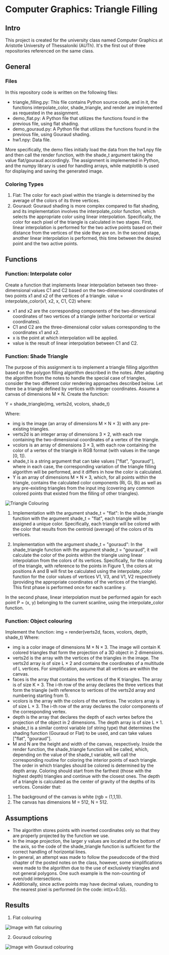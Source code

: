# Computer Graphics: Triangle Filling
## Intro
This project is created for the university class named Computer Graphics at Aristotle University of Thessaloniki (AUTh). It's the first out of three repositories referenced on the same class.

## General
### Files
In this repository code is written on the following files:
* triangle_filling.py: This file contains Python source code, and in it, the functions interpolate_color, shade_triangle, and render are implemented as requested in the assignment.
* demo_flat.py: A Python file that utilizes the functions found in the previous file, using flat shading.
* demo_gouraud.py: A Python file that utilizes the functions found in the previous file, using Gouraud shading.
* hw1.npy: Data file.

More specifically, the demo files initially load the data from the hw1.npy file and then call the render function, with the shade_t argument taking the value flat/gouraud accordingly. The assignment is implemented in Python, and the numpy library is used for handling arrays, while matplotlib is used for displaying and saving the generated image.

### Coloring Types
1. Flat: The color for each pixel within the triangle is determined by the average of the colors of its three vertices.
2. Gouraud: Gouraud shading is more complex compared to flat shading, and its implementation involves the interpolate_color function, which selects the appropriate color using linear interpolation. Specifically, the color for each pixel of the triangle is calculated in two stages. First, linear interpolation is performed for the two active points based on their distance from the vertices of the side they are on. In the second stage, another linear interpolation is performed, this time between the desired point and the two active points.

## Functions
### Function: Interpolate color
Create a function that implements linear interpolation between two three-dimensional values C1 and C2 based on the two-dimensional coordinates of two points x1 and x2 of the vertices of a triangle.
value = interpolate_color(x1, x2, x, C1, C2)
where:
* x1 and x2 are the corresponding components of the two-dimensional coordinates of two vertices of a triangle (either horizontal or vertical coordinates).
* C1 and C2 are the three-dimensional color values corresponding to the coordinates x1 and x2.
* x is the point at which interpolation will be applied.
* value is the result of linear interpolation between C1 and C2.

### Function: Shade Triangle
The purpose of this assignment is to implement a triangle filling algorithm based on the polygon filling algorithm described in the notes. After adapting the algorithm from the notes to handle the special case of triangles, consider the two different color rendering approaches described below.
Let there be a triangle defined by vertices with integer coordinates. Assume a canvas of dimensions M × N. Create the function:

Y = shade_triangle(img, verts2d, vcolors, shade_t)

Where:

* img is the image (an array of dimensions M × N × 3) with any pre-existing triangles.
* verts2d is an integer array of dimensions 3 × 2, with each row containing the two-dimensional coordinates of a vertex of the triangle.
* vcolors is an array of dimensions 3 × 3, with each row containing the color of a vertex of the triangle in RGB format (with values in the range [0, 1]).
* shade_t is a string argument that can take values ["flat", "gouraud"], where in each case, the corresponding variation of the triangle filling algorithm will be performed, and it differs in how the color is calculated.
* Y is an array of dimensions M × N × 3, which, for all points within the triangle, contains the calculated color components (Ri, Gi, Bi) as well as any pre-existing triangles from the input img (covering any common colored points that existed from the filling of other triangles).

![Triangle Colouring](/images/colouring.png)


1. Implementation with the argument shade_t = "flat":
In the shade_triangle function with the argument shade_t = "flat", each triangle will be assigned a unique color. Specifically, each triangle will be colored with the color that results from the centroid (average) of the colors of its vertices.

2. Implementation with the argument shade_t = "gouraud":
In the shade_triangle function with the argument shade_t = "gouraud", it will calculate the color of the points within the triangle using linear interpolation from the colors of its vertices. Specifically, for the coloring of the triangle, with reference to the points in Figure 1, the colors at positions A and B will first be calculated using the interpolate_color function for the color values of vertices V1, V3, and V1, V2 respectively (providing the appropriate coordinates of the vertices of the triangle). This first phase is performed once for each scanline y.

In the second phase, linear interpolation must be performed again for each point P = (x, y) belonging to the current scanline, using the interpolate_color function.

### Function: Object colouring
Implement the function:
img = render(verts2d, faces, vcolors, depth, shade_t)
Where:
* img is a color image of dimensions M × N × 3. The image will contain K colored triangles
that form the projection of a 3D object in 2 dimensions.
* verts2d is the array with the vertices of the triangles in the image. The verts2d array is
of size L × 2 and contains the coordinates of a multitude of L vertices. For simplification,
assume that all vertices are within the canvas.
* faces is the array that contains the vertices of the K triangles. The array is of size K × 3.
The i-th row of the array declares the three vertices that form the triangle (with reference
to vertices of the verts2d array and numbering starting from 1).
* vcolors is the array with the colors of the vertices. The vcolors array is of size L × 3.
The i-th row of the array declares the color components of the corresponding vertex.
* depth is the array that declares the depth of each vertex before the projection of the object
in 2 dimensions. The depth array is of size L × 1.
* shade_t is a similar control variable (of string type) that determines the shading function
(Gouraud or Flat) to be used, and can take values ["flat", "gouraud"].
* M and N are the height and width of the canvas, respectively.
Inside the render function, the shade_triangle function will be called, which, depending on
the value of the shade_t variable, will call the corresponding routine for coloring the interior
points of each triangle. The order in which triangles should be colored is determined by the depth
array. Coloring should start from the farthest (those with the highest depth) triangles and continue
with the closest ones. The depth of a triangle is calculated as the center of gravity of the depths of its vertices.
Consider that:
1. The background of the canvas is white (rgb = (1,1,1)).
2. The canvas has dimensions M = 512, N = 512.

## Assumptions
* The algorithm stores points with inverted coordinates only so that they are properly projected by the function we use.
* In the image projection, the larger y values are located at the bottom of the axis, so the code of the shade_triangle function is sufficient for the correct handling of horizontal lines.
* In general, an attempt was made to follow the pseudocode of the third chapter of the posted notes on the class, however, some simplifications were made to the algorithm due to the use of exclusively triangles and not general polygons. One such example is the non-counting of even/odd intersections.
* Additionally, since active points may have decimal values, rounding to the nearest pixel is performed (in the code: int(x+0.5)).

## Results
1. Flat colouring
   
![Image with flat colouring](/images/result_flat.png)

2. Gouraud colouring

![Image with Gouraud colouring](/images/result_gouraud.png)

